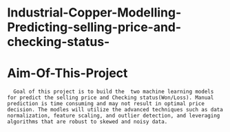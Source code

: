 # Industrial-Copper-Modelling-Predicting-selling-price-and-checking-status-

# Aim-Of-This-Project
      Goal of this project is to build the  two machine learning models for predict the selling price and Checking status(Won/Loss). Manual prediction is time consuming and may not result in optimal price decision. The modles will utilize the advanced techniques such as data normalization, feature scaling, and outlier detection, and leveraging algorithms that are robust to skewed and noisy data. 
 
